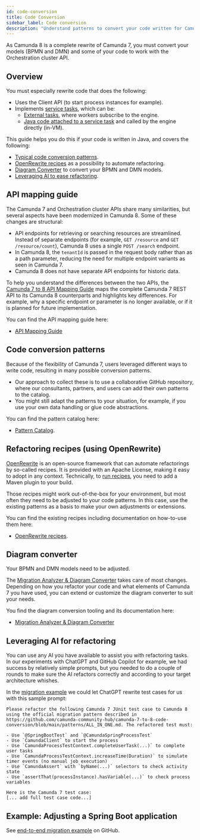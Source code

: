 ```yaml
---
id: code-conversion
title: Code Conversion
sidebar_label: Code conversion
description: "Understand patterns to convert your code written for Camunda 7 to run on Camunda 8."
---
```


As Camunda 8 is a complete rewrite of Camunda 7, you must convert your models (BPMN and DMN) and some of your code to work with the Orchestration cluster API.

## Overview

You must especially rewrite code that does the following:

- Uses the Client API (to start process instances for example).
- Implements [service tasks](/components/modeler/bpmn/service-tasks/service-tasks.md), which can be:
  - [External tasks](https://docs.camunda.org/manual/latest/user-guide/process-engine/external-tasks/#the-external-task-pattern), where workers subscribe to the engine.
  - [Java code attached to a service task](https://docs.camunda.org/manual/latest/user-guide/process-engine/delegation-code/) and called by the engine directly (in-VM).

This guide helps you do this if your code is written in Java, and covers the following:

- [Typical code conversion patterns](#code-conversion-patterns).
- [OpenRewrite recipes](#openrewrite-recipes) as a possibility to automate refactoring.
- [Diagram Converter](#diagram-converter) to convert your BPMN and DMN models.
- [Leveraging AI to ease refactoring](#leveraging-ai-for-refactoring).

## API mapping guide

The Camunda 7 and Orchestration cluster APIs share many similarities, but several aspects have been modernized in Camunda 8. Some of these changes are structural:

- API endpoints for retrieving or searching resources are streamlined. Instead of separate endpoints (for example, `GET /resource` and `GET /resource/count`), Camunda 8 uses a single `POST /search` endpoint.
- In Camunda 8, the `tenantId` is passed in the request body rather than as a path parameter, reducing the need for multiple endpoint variants as seen in Camunda 7.
- Camunda 8 does not have separate API endpoints for historic data.

To help you understand the differences between the two APIs, the [Camunda 7 to 8 API Mapping Guide](https://camunda-community-hub.github.io/camunda-7-to-8-code-conversion/) maps the complete Camunda 7 REST API to its Camunda 8 counterparts and highlights key differences. For example, why a specific endpoint or parameter is no longer available, or if it is planned for future implementation.

You can find the API mapping guide here:

- [API Mapping Guide](https://camunda-community-hub.github.io/camunda-7-to-8-code-conversion/)

## Code conversion patterns

Because of the flexibility of Camunda 7, users leveraged different ways to write code, resulting in many possible conversion patterns.

- Our approach to collect these is to use a collaborative GitHub repository, where our consultants, partners, and users can add their own patterns to the catalog.
- You might still adapt the patterns to your situation, for example, if you use your own data handling or glue code abstractions.

You can find the pattern catalog here:

- [Pattern Catalog](https://github.com/camunda-community-hub/camunda-7-to-8-code-conversion).

## Refactoring recipes (using OpenRewrite)

[OpenRewrite](https://docs.openrewrite.org/) is an open-source framework that can automate refactorings by so-called recipes. It is provided with an Apache License, making it easy to adopt in any context. Technically, to [run recipes](https://docs.openrewrite.org/running-recipes), you need to add a Maven plugin to your build.

Those recipes might work out-of-the-box for your environment, but most often they need to be adjusted to your code patterns. In this case, use the existing patterns as a basis to make your own adjustments or extensions.

You can find the existing recipes including documentation on how-to-use them here:

- [OpenRewrite recipes](https://github.com/camunda-community-hub/camunda-7-to-8-code-conversion/tree/main/recipes).

## Diagram converter

Your BPMN and DMN models need to be adjusted.

The [Migration Analyzer & Diagram Converter](https://github.com/camunda-community-hub/camunda-7-to-8-migration-analyzer) takes care of most changes. Depending on how you refactor your code and what elements of Camunda 7 you have used, you can extend or customize the diagram converter to suit your needs.

<!--
If your models also contain JUEL expressions, which are not supported in Camunda 8, they also need to be converted. Simple expressions are [directly converted by this code in the Diagram Converter](https://github.com/camunda-community-hub/camunda-7-to-8-migration-analyzer/blob/d6fda97d00f27b23fc87fd741134225a527f3de1/core/src/main/java/org/camunda/community/migration/converter/expression/ExpressionTransformer.java#L4). This can be extended to suit your needs. You can use the [FEEL Copilot](/components/early-access/alpha/feel-copilot/feel-copilot.md) to rewrite more complex expressions for you.

TODO document the expression transformer instead of referencing code. Or probably do a complete rewamp of this section to extract details to the readme - it is a bit arbritrary what is mentioned here - and probably also not fully aligned with latest changes.
Might also make sense to describe that above patterns also inform diagram conversion
 -->

You find the diagram conversion tooling and its documentation here:

- [Migration Analyzer & Diagram Converter](https://github.com/camunda-community-hub/camunda-7-to-8-migration-analyzer)

## Leveraging AI for refactoring

You can use any AI you have available to assist you with refactoring tasks. In our experiments with ChatGPT and GitHub Copilot for example, we had success by relatively simple prompts, but you needed to do a couple of rounds to make sure the AI refactors correctly and according to your target architecture whishes.

In the [migration example](https://github.com/camunda-community-hub/camunda-7-to-8-migration-example?tab=readme-ov-file#migrating-test-cases) we could let ChatGPT rewrite test cases for us with this sample prompt:

```
Please refactor the following Camunda 7 JUnit test case to Camunda 8 using the official migration pattern described in https://github.com/camunda-community-hub/camunda-7-to-8-code-conversion/blob/main/patterns/ALL_IN_ONE.md. The refactored test must:

- Use `@SpringBootTest` and `@CamundaSpringProcessTest`
- Use `CamundaClient` to start the process
- Use `CamundaProcessTestContext.completeUserTask(...)` to complete user tasks
- Use `CamundaProcessTestContext.increaseTime(Duration)` to simulate timer events (no manual job execution)
- Use `CamundaAssert` with `byName(...)` selectors to check activity state
- Use `assertThat(processInstance).hasVariable(...)` to check process variables

Here is the Camunda 7 test case:
[... add full test case code...]
```

## Example: Adjusting a Spring Boot application

See [end-to-end migration example](https://github.com/camunda-community-hub/camunda-7-to-8-migration-example) on GitHub.
